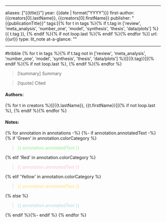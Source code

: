   
---
aliases: ["{{title}}"] 
year: {{date | format("YYYY")}} 
first-author: {{creators[0].lastName}}, {{creators[0].firstName}}
publisher: "{{publicationTitle}}" 
tags:[{% for t in tags %}{% if t.tag in ['review', 'meta_analysis', 'number_one', 'model', 'synthesis', 'thesis', 'data/plots'] %}{{ t.tag }}, {% endif %}{% if not loop.last %}{% endif %}{% endfor %}]
url: {{url}} 
type: lit_note
at-a-glance: ""

--- 
#tribble
{% for t in tags %}{% if t.tag not in ['review', 'meta_analysis', 'number_one', 'model', 'synthesis', 'thesis', 'data/plots'] %}[[{{t.tag}}]]{% endif %}{% if not loop.last %}, {% endif %}{% endfor %}

>[!summary] Summary

>[!quote] Cited
#### Authors:
{% for t in creators %}[[{{t.lastName}}, {{t.firstName}}]]{% if not loop.last %}, {% endif %}{% endfor %}
#### Notes:
{% for annotation in annotations -%} {%- if annotation.annotatedText -%} {% if 'Green' in annotation.colorCategory %} 
> <span style="color: #90EE90">{{ annotation.annotatedText }}</span> 

{% elif 'Red' in annotation.colorCategory %} 

> <span style="color: #FFC0CB">{{ annotation.annotatedText }}</span>

{% elif 'Yellow' in annotation.colorCategory %}

 > <span style="color: #F9E076">{{ annotation.annotatedText }}</span>

{% else %} 
 > <span style="color: #ADD8E6"> {{ annotation.annotatedText }}</span> 

{% endif %}{%- endif %} {% endfor %}